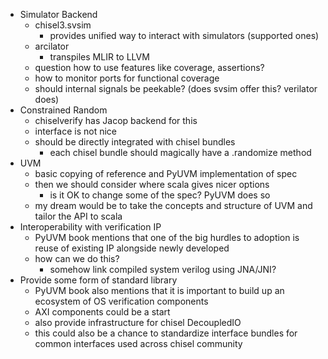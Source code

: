 
- Simulator Backend
    - chisel3.svsim
        - provides unified way to interact with simulators (supported ones)
    - arcilator
        - transpiles MLIR to LLVM
    - question how to use features like coverage, assertions?
    - how to monitor ports for functional coverage
    - should internal signals be peekable? (does svsim offer this? verilator does)
- Constrained Random
    - chiselverify has Jacop backend for this
    - interface is not nice
    - should be directly integrated with chisel bundles
        - each chisel bundle should magically have a .randomize method
- UVM
    - basic copying of reference and PyUVM implementation of spec
    - then we should consider where scala gives nicer options
        - is it OK to change some of the spec? PyUVM does so
    - my dream would be to take the concepts and structure of UVM and tailor the API to scala
- Interoperability with verification IP
    - PyUVM book mentions that one of the big hurdles to adoption is reuse of existing IP alongside newly developed
    - how can we do this?
        - somehow link compiled system verilog using JNA/JNI?
- Provide some form of standard library
    - PyUVM book also mentions that it is important to build up an ecosystem of OS verification components
    - AXI components could be a start
    - also provide infrastructure for chisel DecoupledIO
    - this could also be a chance to standardize interface bundles for common interfaces used across chisel community

